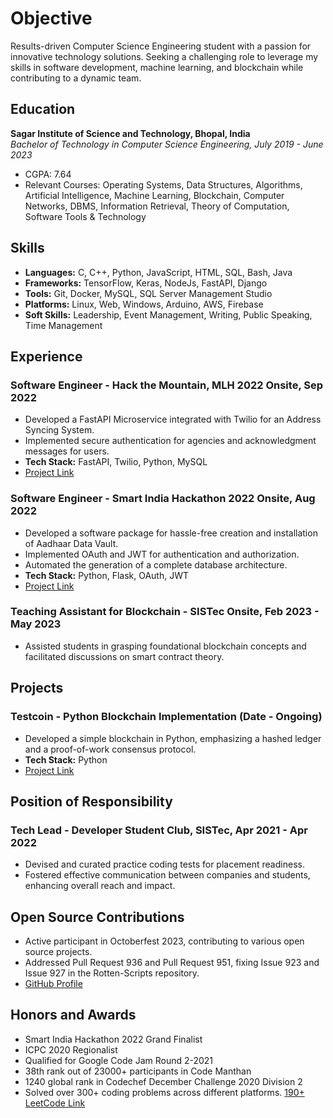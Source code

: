 # Objective
Results-driven Computer Science Engineering student with a passion for innovative technology solutions. Seeking a challenging role to leverage my skills in software development, machine learning, and blockchain while contributing to a dynamic team.

## Education

**Sagar Institute of Science and Technology, Bhopal, India**  
*Bachelor of Technology in Computer Science Engineering, July 2019 - June 2023*  
- CGPA: 7.64  
- Relevant Courses: Operating Systems, Data Structures, Algorithms, Artificial Intelligence, Machine Learning, Blockchain, Computer Networks, DBMS, Information Retrieval, Theory of Computation, Software Tools & Technology

## Skills
- **Languages:** C, C++, Python, JavaScript, HTML, SQL, Bash, Java
- **Frameworks:** TensorFlow, Keras, NodeJs, FastAPI, Django
- **Tools:** Git, Docker, MySQL, SQL Server Management Studio
- **Platforms:** Linux, Web, Windows, Arduino, AWS, Firebase
- **Soft Skills:** Leadership, Event Management, Writing, Public Speaking, Time Management

## Experience

### Software Engineer - Hack the Mountain, MLH 2022 Onsite, Sep 2022
- Developed a FastAPI Microservice integrated with Twilio for an Address Syncing System.
- Implemented secure authentication for agencies and acknowledgment messages for users.
- **Tech Stack:** FastAPI, Twilio, Python, MySQL
- [Project Link](https://github.com/rahulraikwar00/AddressSync)

### Software Engineer - Smart India Hackathon 2022 Onsite, Aug 2022
- Developed a software package for hassle-free creation and installation of Aadhaar Data Vault.
- Implemented OAuth and JWT for authentication and authorization.
- Automated the generation of a complete database architecture.
- **Tech Stack:** Python, Flask, OAuth, JWT
- [Project Link](https://github.com/rahulraikwar00/ADvault)

### Teaching Assistant for Blockchain - SISTec Onsite, Feb 2023 - May 2023
- Assisted students in grasping foundational blockchain concepts and facilitated discussions on smart contract theory.

## Projects

### Testcoin - Python Blockchain Implementation (Date - Ongoing)
- Developed a simple blockchain in Python, emphasizing a hashed ledger and a proof-of-work consensus protocol.
- **Tech Stack:** Python
- [Project Link](https://github.com/rahulraikwar00/Blockchain1)

## Position of Responsibility

### Tech Lead - Developer Student Club, SISTec, Apr 2021 - Apr 2022
- Devised and curated practice coding tests for placement readiness.
- Fostered effective communication between companies and students, enhancing overall reach and impact.

## Open Source Contributions
- Active participant in Octoberfest 2023, contributing to various open source projects.
- Addressed Pull Request 936 and Pull Request 951, fixing Issue 923 and Issue 927 in the Rotten-Scripts repository.
- [GitHub Profile](https://github.com/rahulraikwar00)

## Honors and Awards
- Smart India Hackathon 2022 Grand Finalist
- ICPC 2020 Regionalist
- Qualified for Google Code Jam Round 2-2021
- 38th rank out of 23000+ participants in Code Manthan
- 1240 global rank in Codechef December Challenge 2020 Division 2
- Solved over 300+ coding problems across different platforms. [190+ LeetCode Link](your-LeetCode-profile-link)
